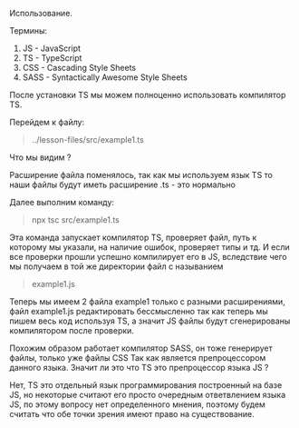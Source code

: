Использование.

Термины:
1. JS - JavaScript
2. TS - TypeScript
3. CSS - Cascading Style Sheets
4. SASS - Syntactically Awesome Style Sheets


После установки TS мы можем полноценно использовать компилятор TS.

Перейдем к файлу:

> ../lesson-files/src/example1.ts


Что мы видим ?

Расширение файла поменялось, так как мы используем язык TS то наши файлы 
будут иметь расширение .ts - это нормально 

Далее выполним команду:

> npx tsc src/example1.ts

Эта команда запускает компилятор TS, проверяет файл, путь к которому мы указали, на наличие
ошибок, проверяет типы и тд. И если все проверки прошли успешно компилирует его в JS, 
вследствие чего мы получаем в той же директории файл с называнием 

> example1.js

Теперь мы имеем 2 файла example1 только с разными расширениями, файл example1.js редактировать
бессмысленно так как теперь мы пишем весь код используя TS, а значит JS файлы будут сгенерированы
компилятором после проверки. 

Похожим образом работает компилятор SASS, он тоже генерирует файлы, только уже файлы CSS
Так как является препроцессором данного языка. Значит ли это что TS это препроцессор языка JS ?

Нет, TS это отдельный язык программирования построенный на базе JS, но некоторые считают его 
просто очередным ответвлением языка JS, по этому вопросу нет определенного мнения, поэтому 
будем считать что обе точки зрения имеют право на существование.